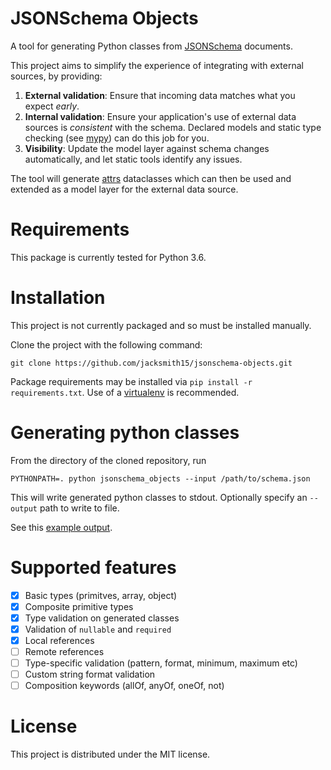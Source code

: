 # JSONSchema Objects
A tool for generating Python classes from [JSONSchema](https://json-schema.org/) documents.

This project aims to simplify the experience of integrating with external sources, by providing:
1. **External validation**: Ensure that incoming data matches what you expect _early_.
2. **Internal validation**: Ensure your application's use of external data sources is _consistent_ with the schema. Declared models and static type checking (see [mypy](http://mypy-lang.org/)) can do this job for you.
3. **Visibility**: Update the model layer against schema changes automatically, and let static tools identify any issues.

The tool will generate [attrs](http://www.attrs.org/en/stable/index.html) dataclasses which can then be used and extended as a model layer for the external data source.

# Requirements
This package is currently tested for Python 3.6.

# Installation
This project is not currently packaged and so must be installed manually.

Clone the project with the following command:
```
git clone https://github.com/jacksmith15/jsonschema-objects.git
```

Package requirements may be installed via `pip install -r requirements.txt`. Use of a [virtualenv](https://virtualenv.pypa.io/) is recommended.

# Generating python classes
From the directory of the cloned repository, run
```
PYTHONPATH=. python jsonschema_objects --input /path/to/schema.json
```

This will write generated python classes to stdout. Optionally specify an `--output` path to write to file.

See this [example output](https://github.com/jacksmith15/jsonschema-objects/blob/master/tests/models/simple.py).

# Supported features
- [x] Basic types (primitves, array, object)
- [x] Composite primitive types
- [x] Type validation on generated classes
- [x] Validation of `nullable` and `required`
- [x] Local references
- [ ] Remote references
- [ ] Type-specific validation (pattern, format, minimum, maximum etc)
- [ ] Custom string format validation
- [ ] Composition keywords (allOf, anyOf, oneOf, not)

# License
This project is distributed under the MIT license.

